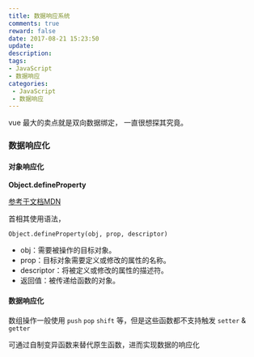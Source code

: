 ```yaml
---
title: 数据响应系统
comments: true
reward: false
date: 2017-08-21 15:23:50
update:
description:
tags:
- JavaScript
- 数据响应
categories:
 - JavaScript
 - 数据响应
---
```


vue 最大的卖点就是双向数据绑定， 一直很想探其究竟。

<!--more-->

### 数据响应化

#### 对象响应化

**Object.defineProperty**


[参考于文档MDN][1]

首相其使用语法，

```stylus
Object.defineProperty(obj, prop, descriptor)
```

+ obj：需要被操作的目标对象。
+ prop：目标对象需要定义或修改的属性的名称。
+ descriptor：将被定义或修改的属性的描述符。
+ 返回值：被传递给函数的对象。


#### 数据响应化

数组操作一般使用 `push` `pop` `shift` 等，但是这些函数都不支持触发 `setter` & `getter`

可通过自制变异函数来替代原生函数，进而实现数据的响应化


  [1]: https://developer.mozilla.org/zh-CN/docs/Web/JavaScript/Reference/Global_Objects/Object/defineProperty